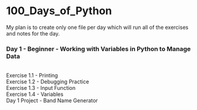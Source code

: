 # 100_Days_of_Python <br />
My plan is to create only one file per day which will run all of the exercises and notes for the day.

### Day 1 - Beginner - Working with Variables in Python to Manage Data <br />
<br />
Exercise 1.1 - Printing <br />
Exercise 1.2 - Debugging Practice <br />
Exercise 1.3 - Input Function <br />
Exercise 1.4 - Variables <br />
Day 1 Project - Band Name Generator <br />
<br />
